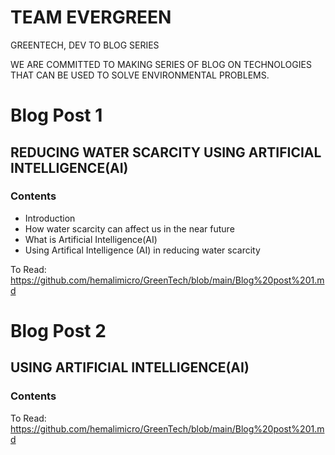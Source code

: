 
# TEAM EVERGREEN

GREENTECH, DEV TO BLOG SERIES

WE ARE COMMITTED TO MAKING SERIES OF BLOG ON TECHNOLOGIES THAT  CAN BE USED TO SOLVE ENVIRONMENTAL PROBLEMS.

#

# Blog Post 1

## **REDUCING WATER SCARCITY USING ARTIFICIAL INTELLIGENCE(AI)**

### Contents
- Introduction
- How water scarcity can affect us in the near future
- What is Artificial Intelligence(AI)
- Using Artifical Intelligence (AI) in reducing water scarcity

To Read: https://github.com/hemalimicro/GreenTech/blob/main/Blog%20post%201.md


# Blog Post 2
## **USING ARTIFICIAL INTELLIGENCE(AI)**

### Contents


To Read: https://github.com/hemalimicro/GreenTech/blob/main/Blog%20post%201.md
